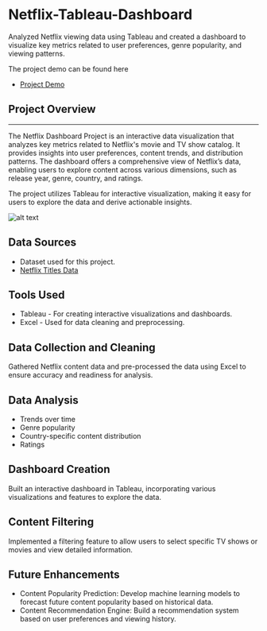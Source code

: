 # Netflix-Tableau-Dashboard
Analyzed Netflix viewing data using Tableau and created a dashboard to visualize key metrics related to user preferences, genre popularity, and viewing patterns.

The project demo can be found here
- [Project Demo](https://public.tableau.com/views/Netflix_dashboard_17258582117580/Dashboard1?:language=en-US&publish=yes&:sid=&:redirect=auth&:display_count=n&:origin=viz_share_link)

## Project Overview
---

The Netflix Dashboard Project is an interactive data visualization that analyzes key metrics related to Netflix's movie and TV show catalog. It provides insights into user preferences, content trends, and distribution patterns. The dashboard offers a comprehensive view of Netflix’s data, enabling users to explore content across various dimensions, such as release year, genre, country, and ratings.

The project utilizes Tableau for interactive visualization, making it easy for users to explore the data and derive actionable insights.

![alt text](https://github.com/VeluriAnvika/Netflix_Tableau_dashboard/blob/main/Netflix_Dashboard.png)

## Data Sources

- Dataset used for this project.
 - [Netflix Titles Data](https://www.kaggle.com/datasets/shivamb/netflix-shows)
 
## Tools Used
 - Tableau - For creating interactive visualizations and dashboards.
 - Excel - Used for data cleaning and preprocessing.

## Data Collection and Cleaning

Gathered Netflix content data and pre-processed the data using Excel to ensure accuracy and readiness for analysis.

## Data Analysis

  - Trends over time
  - Genre popularity
  - Country-specific content distribution
  - Ratings
  
## Dashboard Creation

Built an interactive dashboard in Tableau, incorporating various visualizations and features to explore the data.

## Content Filtering

Implemented a filtering feature to allow users to select specific TV shows or movies and view detailed information. 

## Future Enhancements

 - Content Popularity Prediction: Develop machine learning models to forecast future content popularity based on historical data.
 - Content Recommendation Engine: Build a recommendation system based on user preferences and viewing history.
